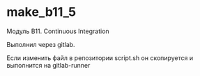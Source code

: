 ﻿# make_b11_5
Модуль B11. Continuous Integration

Выполнил через gitlab.

Если изменить файл в репозитории script.sh он скопируется и выполнится на gitlab-runner
